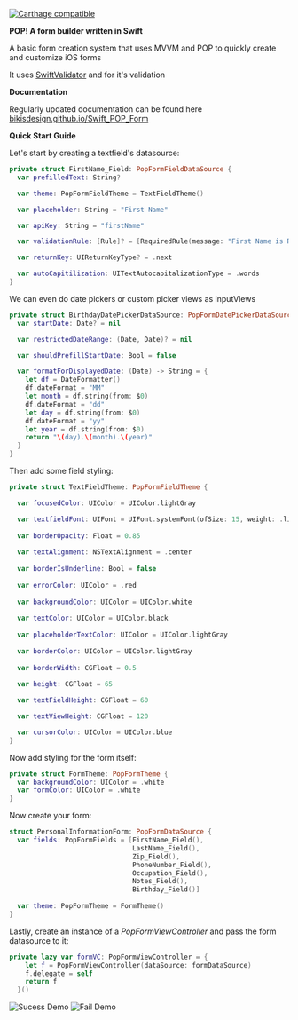 [![Carthage compatible](https://img.shields.io/badge/Carthage-compatible-4BC51D.svg?style=flat)](https://github.com/Carthage/Carthage)

**POP! A form builder written in Swift**

A basic form creation system that uses MVVM and POP to quickly create and customize iOS forms

It uses [SwiftValidator](https://github.com/SwiftValidatorCommunity/SwiftValidator) and for it's validation

**Documentation** 

Regularly updated documentation can be found here [bikisdesign.github.io/Swift_POP_Form](https://bikisdesign.github.io/Swift_POP_Form/)

**Quick Start Guide**

Let's start by creating a textfield's datasource:

```swift
private struct FirstName_Field: PopFormFieldDataSource {
  var prefilledText: String?

  var theme: PopFormFieldTheme = TextFieldTheme()

  var placeholder: String = "First Name"

  var apiKey: String = "firstName"

  var validationRule: [Rule]? = [RequiredRule(message: "First Name is Required")]

  var returnKey: UIReturnKeyType? = .next

  var autoCapitilization: UITextAutocapitalizationType = .words
}
```

We can even do date pickers or custom picker views as inputViews
```swift
private struct BirthdayDatePickerDataSource: PopFormDatePickerDataSource {
  var startDate: Date? = nil

  var restrictedDateRange: (Date, Date)? = nil

  var shouldPrefillStartDate: Bool = false

  var formatForDisplayedDate: (Date) -> String = {
    let df = DateFormatter()
    df.dateFormat = "MM"
    let month = df.string(from: $0)
    df.dateFormat = "dd"
    let day = df.string(from: $0)
    df.dateFormat = "yy"
    let year = df.string(from: $0)
    return "\(day).\(month).\(year)"
  }
}
```

Then add some field styling:

```swift
private struct TextFieldTheme: PopFormFieldTheme {

  var focusedColor: UIColor = UIColor.lightGray

  var textfieldFont: UIFont = UIFont.systemFont(ofSize: 15, weight: .light)
  
  var borderOpacity: Float = 0.85
  
  var textAlignment: NSTextAlignment = .center
  
  var borderIsUnderline: Bool = false
  
  var errorColor: UIColor = .red
  
  var backgroundColor: UIColor = UIColor.white
  
  var textColor: UIColor = UIColor.black
  
  var placeholderTextColor: UIColor = UIColor.lightGray
  
  var borderColor: UIColor = UIColor.lightGray
  
  var borderWidth: CGFloat = 0.5
  
  var height: CGFloat = 65

  var textFieldHeight: CGFloat = 60

  var textViewHeight: CGFloat = 120

  var cursorColor: UIColor = UIColor.blue
}
```

Now add styling for the form itself:

```swift
private struct FormTheme: PopFormTheme {
  var backgroundColor: UIColor = .white
  var formColor: UIColor = .white
}
```



Now create your form:

```swift
struct PersonalInformationForm: PopFormDataSource {
  var fields: PopFormFields = [FirstName_Field(),
                               LastName_Field(),
                               Zip_Field(),
                               PhoneNumber_Field(),
                               Occupation_Field(),
                               Notes_Field(),
                               Birthday_Field()]
  
  var theme: PopFormTheme = FormTheme()
}
```




Lastly, create an instance of a *PopFormViewController* and pass the form datasource to it:

```swift
private lazy var formVC: PopFormViewController = {
    let f = PopFormViewController(dataSource: formDataSource)
    f.delegate = self
​    return f
  }()
```

![Sucess Demo](https://raw.githubusercontent.com/bikisDesign/Swift_POP_Form/master/demos/popFormDemo.gif)
![Fail Demo](https://raw.githubusercontent.com/bikisDesign/Swift_POP_Form/master/demos/popFormFailDemo.gif)


